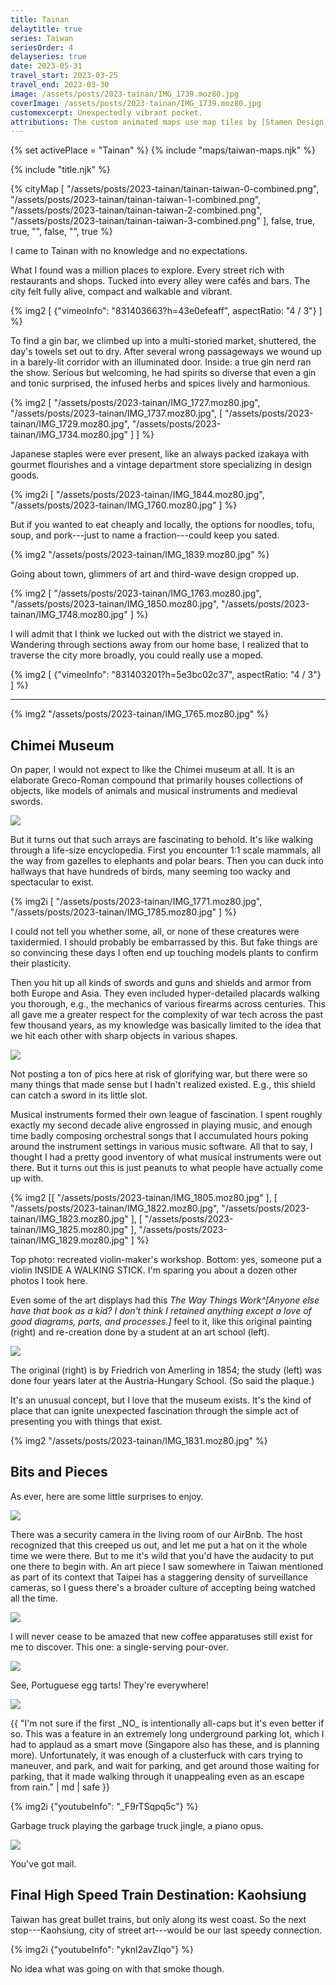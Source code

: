 ```yaml
---
title: Tainan
delaytitle: true
series: Taiwan
seriesOrder: 4
delayseries: true
date: 2023-05-31
travel_start: 2023-03-25
travel_end: 2023-03-30
image: /assets/posts/2023-tainan/IMG_1739.moz80.jpg
coverImage: /assets/posts/2023-tainan/IMG_1739.moz80.jpg
customexcerpt: Unexpectedly vibrant pocket.
attributions: The custom animated maps use map tiles by [Stamen Design](http://maps.stamen.com/) (CC BY 3.0). Country outline data from [DataHub](https://datahub.io/core/geo-countries) (PDDL), originally by [Natural Earth](https://www.naturalearthdata.com/) (public domain). Code to make the city maps is based off of [marceloprates/prettymaps](https://github.com/marceloprates/prettymaps/). Data for all maps &copy; OpenStreetMap contributors (ODbL).
---
```


<!-- Image graveyard:
assets/posts/2023-tainan/IMG_1740.moz80.jpg
assets/posts/2023-tainan/IMG_1819.moz80.jpg
assets/posts/2023-tainan/IMG_1821.moz80.jpg
assets/posts/2023-tainan/IMG_1827.moz80.jpg
-->

<!-- Videos:
- [X] tainan-alley (vm) (831403663?h=43e0efeaff) (4:3)
- [x] tainan-garbage-truck (yt) (_F9rTSqpq5c) (16:9)
- [x] tainan-streets (vm)(831403201?h=5e3bc02c37) (4:3)
- [x] tainan-train-smoke (yt) (yknl2avZIqo) (16:9)
-->

{% set activePlace = "Tainan" %}
{% include "maps/taiwan-maps.njk" %}

{% include "title.njk" %}

{% cityMap [
    "/assets/posts/2023-tainan/tainan-taiwan-0-combined.png",
    "/assets/posts/2023-tainan/tainan-taiwan-1-combined.png",
    "/assets/posts/2023-tainan/tainan-taiwan-2-combined.png",
    "/assets/posts/2023-tainan/tainan-taiwan-3-combined.png"
], false, true, true, "", false, "", true %}

I came to Tainan with no knowledge and no expectations.

What I found was a million places to explore. Every street rich with restaurants and shops. Tucked into every alley were cafés and bars. The city felt fully alive, compact and walkable and vibrant.

{% img2 [
   {"vimeoInfo": "831403663?h=43e0efeaff", aspectRatio: "4 / 3"}
] %}

To find a gin bar, we climbed up into a multi-storied market, shuttered, the day's towels set out to dry. After several wrong passageways we wound up in a barely-lit corridor with an illuminated door. Inside: a true gin nerd ran the show. Serious but welcoming, he had spirits so diverse that even a gin and tonic surprised, the infused herbs and spices lively and harmonious.

{% img2 [
    "/assets/posts/2023-tainan/IMG_1727.moz80.jpg",
    "/assets/posts/2023-tainan/IMG_1737.moz80.jpg",
    [
        "/assets/posts/2023-tainan/IMG_1729.moz80.jpg",
        "/assets/posts/2023-tainan/IMG_1734.moz80.jpg"
    ]
] %}

Japanese staples were ever present, like an always packed izakaya with gourmet flourishes and a vintage department store specializing in design goods.

{% img2i [
    "/assets/posts/2023-tainan/IMG_1844.moz80.jpg",
    "/assets/posts/2023-tainan/IMG_1760.moz80.jpg"
] %}

But if you wanted to eat cheaply and locally, the options for noodles, tofu, soup, and pork---just to name a fraction---could keep you sated.

{% img2 "/assets/posts/2023-tainan/IMG_1839.moz80.jpg" %}

Going about town, glimmers of art and third-wave design cropped up.

{% img2 [
    "/assets/posts/2023-tainan/IMG_1763.moz80.jpg",
    "/assets/posts/2023-tainan/IMG_1850.moz80.jpg",
    "/assets/posts/2023-tainan/IMG_1748.moz80.jpg"
] %}

I will admit that I think we lucked out with the district we stayed in. Wandering through sections away from our home base, I realized that to traverse the city more broadly, you could really use a moped.

{% img2 [
    {"vimeoInfo": "831403201?h=5e3bc02c37", aspectRatio: "4 / 3"}
] %}

---

{% img2 "/assets/posts/2023-tainan/IMG_1765.moz80.jpg" %}

## Chimei Museum

On paper, I would not expect to like the Chimei museum at all. It is an elaborate Greco-Roman compound that primarily houses collections of objects, like models of animals and musical instruments and medieval swords.

![](/assets/posts/2023-tainan/IMG_1770.moz80.jpg)

But it turns out that such arrays are fascinating to behold. It's like walking through a life-size encyclopedia. First you encounter 1:1 scale mammals, all the way from gazelles to elephants and polar bears. Then you can duck into hallways that have hundreds of birds, many seeming too wacky and spectacular to exist.

{% img2i [
    "/assets/posts/2023-tainan/IMG_1771.moz80.jpg",
    "/assets/posts/2023-tainan/IMG_1785.moz80.jpg"
] %}

<p class="figcaption">I could not tell you whether some, all, or none of these creatures were taxidermied. I should probably be embarrassed by this. But fake things are so convincing these days I often end up touching models plants to confirm their plasticity.</p>

Then you hit up all kinds of swords and guns and shields and armor from both Europe and Asia. They even included hyper-detailed placards walking you thorough, e.g., the mechanics of various firearms across centuries. This all gave me a greater respect for the complexity of war tech across the past few thousand years, as my knowledge was basically limited to the idea that we hit each other with sharp objects in various shapes.

![](/assets/posts/2023-tainan/IMG_1786.moz80.jpg)

<p class="figcaption">Not posting a ton of pics here at risk of glorifying war, but there were so many things that made sense but I hadn't realized existed. E.g., this shield can catch a sword in its little slot.</p>

Musical instruments formed their own league of fascination. I spent roughly exactly my second decade alive engrossed in playing music, and enough time badly composing orchestral songs that I accumulated hours poking around the instrument settings in various music software. All that to say, I thought I had a pretty good inventory of what musical instruments were out there. But it turns out this is just peanuts to what people have actually come up with.

{% img2 [[
        "/assets/posts/2023-tainan/IMG_1805.moz80.jpg"
    ], [
        "/assets/posts/2023-tainan/IMG_1822.moz80.jpg",
        "/assets/posts/2023-tainan/IMG_1823.moz80.jpg"
    ], [
        "/assets/posts/2023-tainan/IMG_1825.moz80.jpg"
    ],
    "/assets/posts/2023-tainan/IMG_1829.moz80.jpg"
] %}

<p class="figcaption">Top photo: recreated violin-maker's workshop. Bottom: yes, someone put a violin INSIDE A WALKING STICK. I'm sparing you about a dozen other photos I took here.</p>

Even some of the art displays had this _The Way Things Work^[Anyone else have that book as a kid? I don't think I retained anything except a love of good diagrams, parts, and processes.]_ feel to it, like this original painting (right) and re-creation done by a student at an art school (left).

![](/assets/posts/2023-tainan/IMG_1826.moz80.jpg)

<p class="figcaption">The original (right) is by Friedrich von Amerling in 1854; the study (left) was done four years later at the Austria-Hungary School. (So said the plaque.)</p>

It's an unusual concept, but I love that the museum exists. It's the kind of place that can ignite unexpected fascination through the simple act of presenting you with things that exist.

{% img2 "/assets/posts/2023-tainan/IMG_1831.moz80.jpg" %}

## Bits and Pieces

As ever, here are some little surprises to enjoy.

![](/assets/posts/2023-tainan/IMG_1848.moz80.jpg)

<p class="figcaption">There was a security camera in the living room of our AirBnb. The host recognized that this creeped us out, and let me put a hat on it the whole time we were there. But to me it's wild that you'd have the audacity to put one there to begin with. An art piece I saw somewhere in Taiwan mentioned as part of its context that Taipei has a staggering density of surveillance cameras, so I guess there's a broader culture of accepting being watched all the time.</p>

![](/assets/posts/2023-tainan/IMG_1754.moz80.jpg)

<p class="figcaption">I will never cease to be amazed that new coffee apparatuses still exist for me to discover. This one: a single-serving pour-over.</p>

![](/assets/posts/2023-tainan/IMG_1758.moz80.jpg)

<p class="figcaption">See, Portuguese egg tarts! They're everywhere!</p>

![](/assets/posts/2023-tainan/IMG_1745.moz80.jpg)

<p class="figcaption">{{ "I'm not sure if the first _NO_ is intentionally all-caps but it's even better if so. This was a feature in an extremely long underground parking lot, which I had to applaud as a smart move (Singapore also has these, and is planning more). Unfortunately, it was enough of a clusterfuck with cars trying to maneuver, and park, and wait for parking, and get around those waiting for parking, that it made walking through it unappealing even as an escape from rain." | md | safe }}</p>

{% img2i {"youtubeInfo": "_F9rTSqpq5c"} %}

<p class="figcaption">Garbage truck playing the garbage truck jingle, a piano opus.</p>

![](/assets/posts/2023-tainan/IMG_1746.moz80.jpg)

<p class="figcaption">You've got mail.</p>

## Final High Speed Train Destination: Kaohsiung

Taiwan has great bullet trains, but only along its west coast. So the next stop---Kaohsiung, city of street art---would be our last speedy connection.

{% img2i {"youtubeInfo": "yknl2avZIqo"} %}

<p class="figcaption">No idea what was going on with that smoke though.</p>
